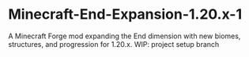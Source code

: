 # Minecraft-End-Expansion-1.20.x-1
A Minecraft Forge mod expanding the End dimension with new biomes, structures, and progression for 1.20.x.
WIP: project setup branch

